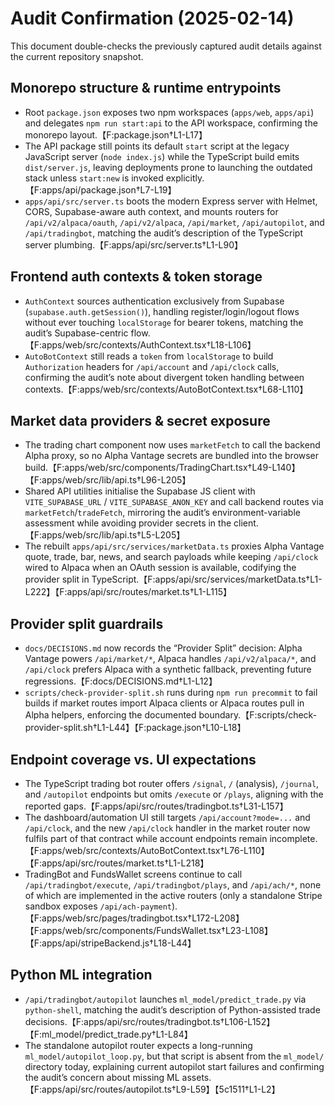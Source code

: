 # Audit Confirmation (2025-02-14)

This document double-checks the previously captured audit details against the current repository snapshot.

## Monorepo structure & runtime entrypoints
- Root `package.json` exposes two npm workspaces (`apps/web`, `apps/api`) and delegates `npm run start:api` to the API workspace, confirming the monorepo layout.【F:package.json†L1-L17】
- The API package still points its default `start` script at the legacy JavaScript server (`node index.js`) while the TypeScript build emits `dist/server.js`, leaving deployments prone to launching the outdated stack unless `start:new` is invoked explicitly.【F:apps/api/package.json†L7-L19】
- `apps/api/src/server.ts` boots the modern Express server with Helmet, CORS, Supabase-aware auth context, and mounts routers for `/api/v2/alpaca/oauth`, `/api/v2/alpaca`, `/api/market`, `/api/autopilot`, and `/api/tradingbot`, matching the audit’s description of the TypeScript server plumbing.【F:apps/api/src/server.ts†L1-L90】

## Frontend auth contexts & token storage
- `AuthContext` sources authentication exclusively from Supabase (`supabase.auth.getSession()`), handling register/login/logout flows without ever touching `localStorage` for bearer tokens, matching the audit’s Supabase-centric flow.【F:apps/web/src/contexts/AuthContext.tsx†L18-L106】
- `AutoBotContext` still reads a `token` from `localStorage` to build `Authorization` headers for `/api/account` and `/api/clock` calls, confirming the audit’s note about divergent token handling between contexts.【F:apps/web/src/contexts/AutoBotContext.tsx†L68-L110】

## Market data providers & secret exposure
- The trading chart component now uses `marketFetch` to call the backend Alpha proxy, so no Alpha Vantage secrets are bundled into the browser build.【F:apps/web/src/components/TradingChart.tsx†L49-L140】【F:apps/web/src/lib/api.ts†L96-L205】
- Shared API utilities initialise the Supabase JS client with `VITE_SUPABASE_URL` / `VITE_SUPABASE_ANON_KEY` and call backend routes via `marketFetch`/`tradeFetch`, mirroring the audit’s environment-variable assessment while avoiding provider secrets in the client.【F:apps/web/src/lib/api.ts†L5-L205】
- The rebuilt `apps/api/src/services/marketData.ts` proxies Alpha Vantage quote, trade, bar, news, and search payloads while keeping `/api/clock` wired to Alpaca when an OAuth session is available, codifying the provider split in TypeScript.【F:apps/api/src/services/marketData.ts†L1-L222】【F:apps/api/src/routes/market.ts†L1-L115】

## Provider split guardrails
- `docs/DECISIONS.md` now records the “Provider Split” decision: Alpha Vantage powers `/api/market/*`, Alpaca handles `/api/v2/alpaca/*`, and `/api/clock` prefers Alpaca with a synthetic fallback, preventing future regressions.【F:docs/DECISIONS.md†L1-L12】
- `scripts/check-provider-split.sh` runs during `npm run precommit` to fail builds if market routes import Alpaca clients or Alpaca routes pull in Alpha helpers, enforcing the documented boundary.【F:scripts/check-provider-split.sh†L1-L44】【F:package.json†L10-L18】

## Endpoint coverage vs. UI expectations
- The TypeScript trading bot router offers `/signal`, `/` (analysis), `/journal`, and `/autopilot` endpoints but omits `/execute` or `/plays`, aligning with the reported gaps.【F:apps/api/src/routes/tradingbot.ts†L31-L157】
- The dashboard/automation UI still targets `/api/account?mode=...` and `/api/clock`, and the new `/api/clock` handler in the market router now fulfils part of that contract while account endpoints remain incomplete.【F:apps/web/src/contexts/AutoBotContext.tsx†L76-L110】【F:apps/api/src/routes/market.ts†L1-L218】
- TradingBot and FundsWallet screens continue to call `/api/tradingbot/execute`, `/api/tradingbot/plays`, and `/api/ach/*`, none of which are implemented in the active routers (only a standalone Stripe sandbox exposes `/api/ach-payment`).【F:apps/web/src/pages/tradingbot.tsx†L172-L208】【F:apps/web/src/components/FundsWallet.tsx†L23-L108】【F:apps/api/stripeBackend.js†L18-L44】

## Python ML integration
- `/api/tradingbot/autopilot` launches `ml_model/predict_trade.py` via `python-shell`, matching the audit’s description of Python-assisted trade decisions.【F:apps/api/src/routes/tradingbot.ts†L106-L152】【F:ml_model/predict_trade.py†L1-L84】
- The standalone autopilot router expects a long-running `ml_model/autopilot_loop.py`, but that script is absent from the `ml_model/` directory today, explaining current autopilot start failures and confirming the audit’s concern about missing ML assets.【F:apps/api/src/routes/autopilot.ts†L9-L59】【5c1511†L1-L2】

